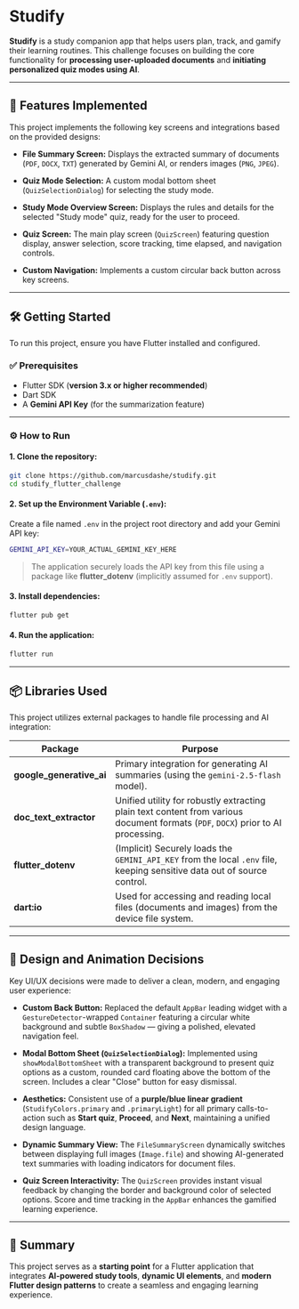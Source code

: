 

# Studify

**Studify** is a study companion app that helps users plan, track, and gamify their learning routines.
This challenge focuses on building the core functionality for **processing user-uploaded documents** and **initiating personalized quiz modes using AI**.

---

## 🚀 Features Implemented

This project implements the following key screens and integrations based on the provided designs:

* **File Summary Screen:**
  Displays the extracted summary of documents (`PDF`, `DOCX`, `TXT`) generated by Gemini AI, or renders images (`PNG`, `JPEG`).

* **Quiz Mode Selection:**
  A custom modal bottom sheet (`QuizSelectionDialog`) for selecting the study mode.

* **Study Mode Overview Screen:**
  Displays the rules and details for the selected "Study mode" quiz, ready for the user to proceed.

* **Quiz Screen:**
  The main play screen (`QuizScreen`) featuring question display, answer selection, score tracking, time elapsed, and navigation controls.

* **Custom Navigation:**
  Implements a custom circular back button across key screens.

---

## 🛠️ Getting Started

To run this project, ensure you have Flutter installed and configured.

### ✅ Prerequisites

* Flutter SDK (**version 3.x or higher recommended**)
* Dart SDK
* A **Gemini API Key** (for the summarization feature)

---

### ⚙️ How to Run

#### 1. Clone the repository:

```bash
git clone https://github.com/marcusdashe/studify.git
cd studify_flutter_challenge
```

#### 2. Set up the Environment Variable (`.env`):

Create a file named `.env` in the project root directory and add your Gemini API key:

```bash
GEMINI_API_KEY=YOUR_ACTUAL_GEMINI_KEY_HERE
```

> The application securely loads the API key from this file using a package like **flutter_dotenv** (implicitly assumed for `.env` support).

#### 3. Install dependencies:

```bash
flutter pub get
```

#### 4. Run the application:

```bash
flutter run
```

---

## 📦 Libraries Used

This project utilizes external packages to handle file processing and AI integration:

| Package                  | Purpose                                                                                                                          |
| ------------------------ | -------------------------------------------------------------------------------------------------------------------------------- |
| **google_generative_ai** | Primary integration for generating AI summaries (using the `gemini-2.5-flash` model).                                            |
| **doc_text_extractor**   | Unified utility for robustly extracting plain text content from various document formats (`PDF`, `DOCX`) prior to AI processing. |
| **flutter_dotenv**       | (Implicit) Securely loads the `GEMINI_API_KEY` from the local `.env` file, keeping sensitive data out of source control.         |
| **dart:io**              | Used for accessing and reading local files (documents and images) from the device file system.                                   |

---

## 🎨 Design and Animation Decisions

Key UI/UX decisions were made to deliver a clean, modern, and engaging user experience:

* **Custom Back Button:**
  Replaced the default `AppBar` leading widget with a `GestureDetector`-wrapped `Container` featuring a circular white background and subtle `BoxShadow` — giving a polished, elevated navigation feel.

* **Modal Bottom Sheet (`QuizSelectionDialog`):**
  Implemented using `showModalBottomSheet` with a transparent background to present quiz options as a custom, rounded card floating above the bottom of the screen. Includes a clear "Close" button for easy dismissal.

* **Aesthetics:**
  Consistent use of a **purple/blue linear gradient** (`StudifyColors.primary` and `.primaryLight`) for all primary calls-to-action such as **Start quiz**, **Proceed**, and **Next**, maintaining a unified design language.

* **Dynamic Summary View:**
  The `FileSummaryScreen` dynamically switches between displaying full images (`Image.file`) and showing AI-generated text summaries with loading indicators for document files.

* **Quiz Screen Interactivity:**
  The `QuizScreen` provides instant visual feedback by changing the border and background color of selected options. Score and time tracking in the `AppBar` enhances the gamified learning experience.

---

## 🧩 Summary

This project serves as a **starting point** for a Flutter application that integrates **AI-powered study tools**, **dynamic UI elements**, and **modern Flutter design patterns** to create a seamless and engaging learning experience.

